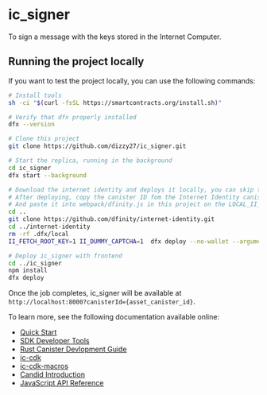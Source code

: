 # ic_signer
To sign a message with the keys stored in the Internet Computer.

## Running the project locally

If you want to test the project locally, you can use the following commands:

```bash
# Install tools
sh -ci "$(curl -fsSL https://smartcontracts.org/install.sh)"

# Verify that dfx properly installed
dfx --version

# Clone this project
git clone https://github.com/dizzy27/ic_signer.git

# Start the replica, running in the background
cd ic_signer
dfx start --background

# Download the internet identity and deploys it locally, you can skip this for mainnet
# After deploying, copy the canister ID fom the Internet Identity canister, 
# And paste it into webpack/dfinity.js in this project on the LOCAL_II_CANISTER variable on line 45.
cd ..
git clone https://github.com/dfinity/internet-identity.git
cd ../internet-identity
rm -rf .dfx/local
II_FETCH_ROOT_KEY=1 II_DUMMY_CAPTCHA=1  dfx deploy --no-wallet --argument '(null)'

# Deploy ic_signer with frontend
cd ../ic_signer
npm install
dfx deploy
```

Once the job completes, ic_signer will be available at `http://localhost:8000?canisterId={asset_canister_id}`.

To learn more, see the following documentation available online:

- [Quick Start](https://smartcontracts.org/docs/quickstart/quickstart-intro.html)
- [SDK Developer Tools](https://smartcontracts.org/docs/developers-guide/sdk-guide.html)
- [Rust Canister Devlopment Guide](https://smartcontracts.org/docs/rust-guide/rust-intro.html)
- [ic-cdk](https://docs.rs/ic-cdk)
- [ic-cdk-macros](https://docs.rs/ic-cdk-macros)
- [Candid Introduction](https://smartcontracts.org/docs/candid-guide/candid-intro.html)
- [JavaScript API Reference](https://erxue-5aaaa-aaaab-qaagq-cai.raw.ic0.app)